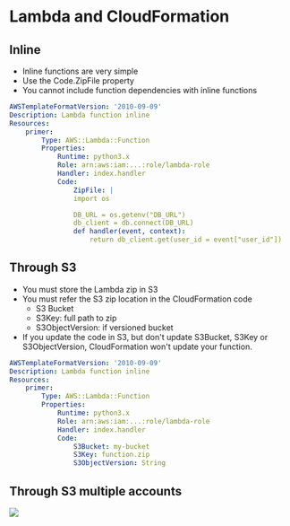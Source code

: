 # Lambda and CloudFormation

## Inline

- Inline functions are very simple
- Use the Code.ZipFile property
- You cannot include function dependencies with inline functions

```yaml
AWSTemplateFormatVersion: '2010-09-09'
Description: Lambda function inline
Resources:
    primer:
        Type: AWS::Lambda::Function
        Properties:
            Runtime: python3.x
            Role: arn:aws:iam:...:role/lambda-role
            Handler: index.handler
            Code:
                ZipFile: |
                import os

                DB_URL = os.getenv("DB_URL")
                db_client = db.connect(DB_URL)
                def handler(event, context):
                    return db_client.get(user_id = event["user_id"])
```

## Through S3

- You must store the Lambda zip in S3
- You must refer the S3 zip location in the CloudFormation code
    - S3 Bucket
    - S3Key: full path to zip
    - S3ObjectVersion: if versioned bucket
- If you update the code in S3, but don't update S3Bucket, S3Key or S3ObjectVersion, CloudFormation won't update your function.

```yaml
AWSTemplateFormatVersion: '2010-09-09'
Description: Lambda function inline
Resources:
    primer:
        Type: AWS::Lambda::Function
        Properties:
            Runtime: python3.x
            Role: arn:aws:iam:...:role/lambda-role
            Handler: index.handler
            Code:
                S3Bucket: my-bucket
                S3Key: function.zip
                S3ObjectVersion: String
```

## Through S3 multiple accounts

![](2022-05-12-09-33-18.png)